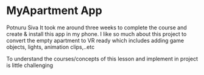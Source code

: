 MyApartment App
===================================


Potnuru Siva
It took me around three weeks to complete the course and create & install this app in my phone.
I like so much about this project to convert the empty apartment to VR ready which includes adding game objects, lights, animation clips,..etc

To understand the courses/concepts of this lesson and implement in project is little challenging
